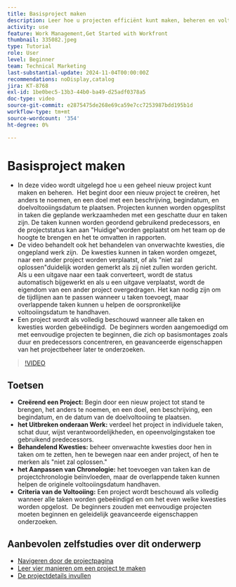 ```yaml
---
title: Basisproject maken
description: Leer hoe u projecten efficiënt kunt maken, beheren en voltooien, onverwachte problemen kunt verhelpen en beginnervriendelijke tips kunt verkennen om essentiële functies voor projectbeheer onder de knie te krijgen. ​
activity: use
feature: Work Management,Get Started with Workfront
thumbnail: 335082.jpeg
type: Tutorial
role: User
level: Beginner
team: Technical Marketing
last-substantial-update: 2024-11-04T00:00:00Z
recommendations: noDisplay,catalog
jira: KT-8768
exl-id: 1be0bec5-13b3-44b0-ba49-d25adf0378a5
doc-type: video
source-git-commit: e2875475de268e69ca59e7cc7253987bdd195b1d
workflow-type: tm+mt
source-wordcount: '354'
ht-degree: 0%

---
```


# Basisproject maken

* In deze video wordt uitgelegd hoe u een geheel nieuw project kunt maken en beheren. &#x200B; Het begint door een nieuw project te creëren, het anders te noemen, en een doel met een beschrijving, begindatum, en doelvoltooiingsdatum te plaatsen. Projecten kunnen worden opgesplitst in taken die geplande werkzaamheden met een geschatte duur en taken zijn. &#x200B; De taken kunnen worden geordend gebruikend predecessors, en de projectstatus kan aan &quot;Huidige&quot;worden geplaatst om het team op de hoogte te brengen en het te omvatten in rapporten. &#x200B;
* De video behandelt ook het behandelen van onverwachte kwesties, die ongepland werk zijn. &#x200B; De kwesties kunnen in taken worden omgezet, naar een ander project worden verplaatst, of als &quot;niet zal oplossen&quot;duidelijk worden gemerkt als zij niet zullen worden gericht. &#x200B; Als u een uitgave naar een taak converteert, wordt de status automatisch bijgewerkt en als u een uitgave verplaatst, wordt de eigendom van een ander project overgedragen. Het kan nodig zijn om de tijdlijnen aan te passen wanneer u taken toevoegt, maar overlappende taken kunnen u helpen de oorspronkelijke voltooiingsdatum te handhaven. &#x200B;
* Een project wordt als volledig beschouwd wanneer alle taken en kwesties worden gebeëindigd. &#x200B; De beginners worden aangemoedigd om met eenvoudige projecten te beginnen, die zich op basismontages zoals duur en predecessors concentreren, en geavanceerde eigenschappen van het projectbeheer later te onderzoeken. &#x200B;

>[!VIDEO](https://video.tv.adobe.com/v/335082/?quality=12&learn=on&enablevpops)

## Toetsen

* **Creërend een Project:** Begin door een nieuw project tot stand te brengen, het anders te noemen, en een doel, een beschrijving, een begindatum, en de datum van de doelvoltooiing te plaatsen.
* **het Uitbreken onderaan Werk:** verdeel het project in individuele taken, schat duur, wijst verantwoordelijkheden, en opeenvolgingstaken toe gebruikend predecessors. &#x200B;
* **Behandelend Kwesties:** beheer onverwachte kwesties door hen in taken om te zetten, hen te bewegen naar een ander project, of hen te merken als &quot;niet zal oplossen.&quot;&#x200B;
* **het Aanpassen van Chronologie:** het toevoegen van taken kan de projectchronologie beïnvloeden, maar de overlappende taken kunnen helpen de originele voltooiingsdatum handhaven. &#x200B;
* **Criteria van de Voltooiing:** Een project wordt beschouwd als volledig wanneer alle taken worden gebeëindigd en om het even welke kwesties worden opgelost. &#x200B; De beginners zouden met eenvoudige projecten moeten beginnen en geleidelijk geavanceerde eigenschappen onderzoeken. &#x200B;


## Aanbevolen zelfstudies over dit onderwerp

* [Navigeren door de projectpagina](/help/manage-work/projects/navigate-the-project-page.md)
* [Leer vier manieren om een project te maken](/help/manage-work/projects/understand-other-ways-to-create-projects.md)
* [De projectdetails invullen](/help/manage-work/projects/fill-in-the-project-details.md)

